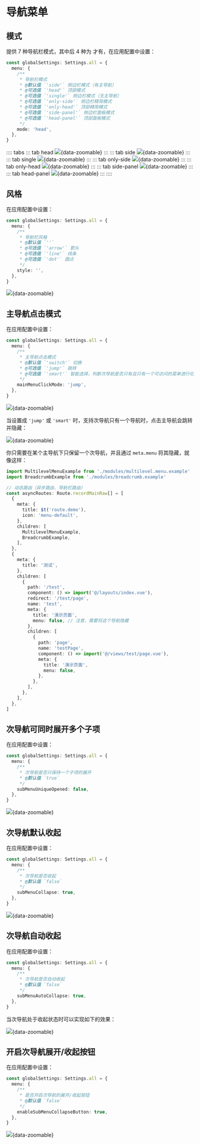 # 导航菜单

## 模式

提供 7 种导航栏模式，其中后 4 种为 <Badge type="pro" text="专业版" /> 才有，在应用配置中设置：

```ts {2-14}
const globalSettings: Settings.all = {
  menu: {
    /**
     * 导航栏模式
     * @默认值 `'side'` 侧边栏模式（有主导航）
     * @可选值 `'head'` 顶部模式
     * @可选值 `'single'` 侧边栏模式（无主导航）
     * @可选值 `'only-side'` 侧边栏精简模式
     * @可选值 `'only-head'` 顶部精简模式
     * @可选值 `'side-panel'` 侧边栏面板模式
     * @可选值 `'head-panel'` 顶部面板模式
     */
    mode: 'head',
  },
}
```

:::: tabs
::: tab head
![](/menu-mode-head.png){data-zoomable}
:::
::: tab side
![](/menu-mode-side.png){data-zoomable}
:::
::: tab single
![](/menu-mode-single.png){data-zoomable}
:::
::: tab only-side
![](/menu-mode-only-side.png){data-zoomable}
:::
::: tab only-head
![](/menu-mode-only-head.png){data-zoomable}
:::
::: tab side-panel
![](/menu-mode-side-panel.png){data-zoomable}
:::
::: tab head-panel
![](/menu-mode-head-panel.png){data-zoomable}
:::
::::

## 风格 <Badge type="pro" text="专业版" />

在应用配置中设置：

```ts {2-11}
const globalSettings: Settings.all = {
  menu: {
    /**
     * 导航栏风格
     * @默认值 `''`
     * @可选值 `'arrow'` 箭头
     * @可选值 `'line'` 线条
     * @可选值 `'dot'` 圆点
     */
    style: '',
  },
}
```

![](/menu-style.png){data-zoomable}

## 主导航点击模式

在应用配置中设置：

```ts {2-10}
const globalSettings: Settings.all = {
  menu: {
    /**
     * 主导航点击模式
     * @默认值 `'switch'` 切换
     * @可选值 `'jump'` 跳转
     * @可选值 `'smart'` 智能选择，判断次导航是否只有且只有一个可访问的菜单进行切换或跳转操作
     */
    mainMenuClickMode: 'jump',
  },
}
```

![](/menu-mainmenuclickmode.gif){data-zoomable}

当设置成 `'jump'` 或 `'smart'` 时，支持次导航只有一个导航时，点击主导航会跳转并隐藏：

![](/menu-mainmenuclickmodeplus.gif){data-zoomable}

你只需要在某个主导航下只保留一个次导航，并且通过 `meta.menu` 将其隐藏，就像这样：

```ts {16-43}
import MultilevelMenuExample from './modules/multilevel.menu.example'
import BreadcrumbExample from './modules/breadcrumb.example'

// 动态路由（异步路由、导航栏路由）
const asyncRoutes: Route.recordMainRaw[] = [
  {
    meta: {
      title: $t('route.demo'),
      icon: 'menu-default',
    },
    children: [
      MultilevelMenuExample,
      BreadcrumbExample,
    ],
  },
  {
    meta: {
      title: '测试',
    },
    children: [
      {
        path: '/test',
        component: () => import('@/layouts/index.vue'),
        redirect: '/test/page',
        name: 'test',
        meta: {
          title: '演示页面',
          menu: false, // 注意，需要将这个导航隐藏
        },
        children: [
          {
            path: 'page',
            name: 'testPage',
            component: () => import('@/views/test/page.vue'),
            meta: {
              title: '演示页面',
              menu: false,
            },
          },
        ],
      },
    ],
  },
]
```

## 次导航可同时展开多个子项

在应用配置中设置：

```ts {2-8}
const globalSettings: Settings.all = {
  menu: {
    /**
     * 次导航是否只保持一个子项的展开
     * @默认值 `true`
     */
    subMenuUniqueOpened: false,
  },
}
```

![](/menu-submenuuniqueopened.gif){data-zoomable}

## 次导航默认收起

在应用配置中设置：

```ts {2-8}
const globalSettings: Settings.all = {
  menu: {
    /**
     * 次导航是否收起
     * @默认值 `false`
     */
    subMenuCollapse: true,
  },
}
```

![](/menu-submenucollapse.png){data-zoomable}

## 次导航自动收起 <Badge type="pro" text="专业版" />

在应用配置中设置：

```ts {2-8}
const globalSettings: Settings.all = {
  menu: {
    /**
     * 次导航是否自动收起
     * @默认值 `false`
     */
    subMenuAutoCollapse: true,
  },
}
```

当次导航处于收起状态时可以实现如下的效果：

![](/menu-submenuautocollapse.gif){data-zoomable}

## 开启次导航展开/收起按钮

在应用配置中设置：

```ts {2-8}
const globalSettings: Settings.all = {
  menu: {
    /**
     * 是否开启次导航的展开/收起按钮
     * @默认值 `false`
     */
    enableSubMenuCollapseButton: true,
  },
}
```

![](/menu-enablesubmenucollapsebutton.gif){data-zoomable}